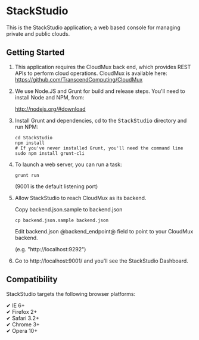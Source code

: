 StackStudio
===========

This is the StackStudio application; a web based console for managing
private and public clouds.

Getting Started
---------------

1. This application requires the CloudMux back end, which provides REST APIs to perform cloud operations.  CloudMux is available here: https://github.com/TranscendComputing/CloudMux

2. We use Node.JS and Grunt for build and release steps.  You'll need to install Node and NPM, from:

    http://nodejs.org/#download

3. Install Grunt and dependencies, cd to the <tt>StackStudio</tt> directory and run NPM:

    ```
    cd StackStudio
    npm install
    # If you've never installed Grunt, you'll need the command line
    sudo npm install grunt-cli
    ```

4. To launch a web server, you can run a task:

    ```
    grunt run
    ```

    (9001 is the default listening port)

6. Allow StackStudio to reach CloudMux as its backend.

	Copy backend.json.sample to backend.json

    ```
	cp backend.json.sample backend.json
    ```

	Edit backend.json @backend_endpoint@ field to point to your CloudMux backend.

	(e.g. "http://localhost:9292")

5. Go to http://localhost:9001/ and you'll see the StackStudio Dashboard.

Compatibility
-------------

StackStudio targets the following browser platforms:

✔ IE 6+  
✔ Firefox 2+  
✔ Safari 3.2+  
✔ Chrome 3+  
✔ Opera 10+  



